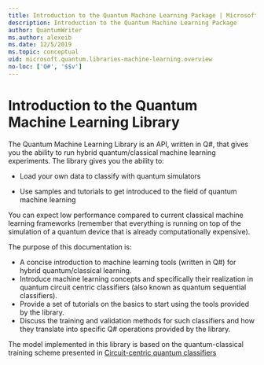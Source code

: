 ```yaml
---
title: Introduction to the Quantum Machine Learning Package | Microsoft Docs
description: Introduction to the Quantum Machine Learning Package
author: QuantumWriter
ms.author: alexeib
ms.date: 12/5/2019
ms.topic: conceptual
uid: microsoft.quantum.libraries-machine-learning.overview
no-loc: ['Q#', '$$v']
---
```


# Introduction to the Quantum Machine Learning Library

The Quantum Machine Learning Library is an API, written in Q#, that gives you the ability to run hybrid quantum/classical machine learning experiments. The library gives you the ability to:

- Load your own data to classify with quantum simulators

- Use samples and tutorials to get introduced to the field of quantum machine learning

You can expect low performance compared to current classical machine learning frameworks (remember that everything is running on top of the simulation of a quantum device that is already computationally expensive).

The purpose of this documentation is:

- A concise introduction to machine learning tools (written in Q\#) for hybrid quantum/classical learning.
- Introduce machine learning concepts and specifically their realization in quantum circuit centric classifiers (also known as quantum sequential classifiers).
- Provide a set of tutorials on the basics to start using the tools provided by the library.
- Discuss the training and validation methods for such classifiers and how they translate into specific Q\# operations provided by the library.

The model implemented in this library is based on the quantum-classical training scheme presented in [Circuit-centric quantum classifiers](https://arxiv.org/abs/1804.00633)
